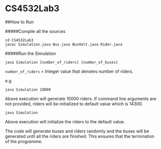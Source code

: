 # CS4532Lab3

##How to Run

#####Compile all the sources

```shell
cd CS4532Lab3
javac Simulation.java Bus.java BusHalt.java Rider.java
```

#####Run the Simulation

`java Simulation [number_of_riders] [number_of_buses]`

`number_of_riders` = Integer value that denotes number of riders.

e.g

`java Simulation 10000`

Above execution will generate 10000 riders. If command line arguments are not provided, 
riders will be initialized to default value which is 14300.

`java Simulation`

Above execution will initialize the riders to the default value.

The code will generate buses and riders randomly and the buses will be generated until
all the riders are finished. This ensures that the termination of the programme.